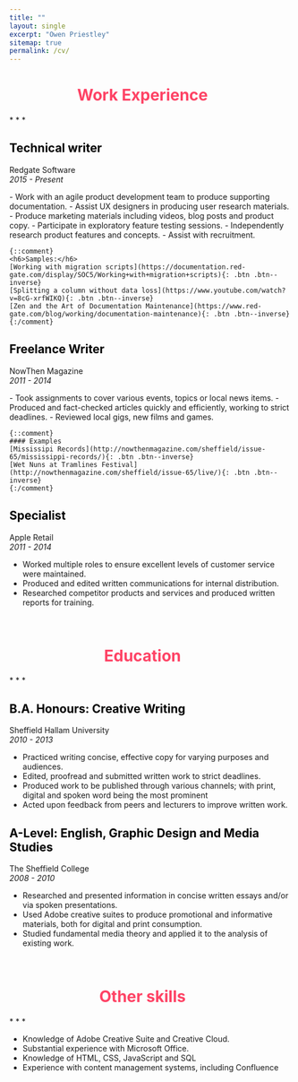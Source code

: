 ```yaml
---
title: ""
layout: single
excerpt: "Owen Priestley"
sitemap: true
permalink: /cv/
---
```

<h1 style="color: #FE4365; text-align: center; text-indent: -1em">Work Experience</h1>
* * * 

<h2 style="color: black">Technical writer</h2>
<p>Redgate Software<br/>
<i>2015 - Present</i></p>
-  Work with an agile product development team to produce supporting documentation.
-  Assist UX designers in producing user research materials.
-  Produce marketing materials including videos, blog posts and product copy.
-  Participate in exploratory feature testing sessions.
-  Independently research product features and concepts.
-  Assist with recruitment.


    {::comment}
    <h6>Samples:</h6>
    [Working with migration scripts](https://documentation.red-gate.com/display/SOC5/Working+with+migration+scripts){: .btn .btn--inverse}
    [Splitting a column without data loss](https://www.youtube.com/watch?v=8cG-xrfWIKQ){: .btn .btn--inverse}
    [Zen and the Art of Documentation Maintenance](https://www.red-gate.com/blog/working/documentation-maintenance){: .btn .btn--inverse}
    {:/comment}


<h2 style="color: black">Freelance Writer</h2>
<p>NowThen Magazine<br/>
<i>2011 - 2014</i></p>
- Took assignments to cover various events, topics or local news items.
- Produced and fact-checked articles quickly and efficiently, working to strict deadlines.
- Reviewed local gigs, new films and games.

    {::comment}
    #### Examples
    [Mississipi Records](http://nowthenmagazine.com/sheffield/issue-65/mississippi-records/){: .btn .btn--inverse}
    [Wet Nuns at Tramlines Festival](http://nowthenmagazine.com/sheffield/issue-65/live/){: .btn .btn--inverse}
    {:/comment}

<h2 style="color: black">Specialist  </h2>
<p>Apple Retail<br/>
<i>2011 - 2014</i></p>

- Worked multiple roles to ensure excellent levels of customer service were maintained.
- Produced and edited written communications for internal distribution.
- Researched competitor products and services and produced written reports for training.

<br/>
<h1 style="text-align: center; color: #FE4365; text-indent: -1em">Education</h1>
* * * 

<h2 style="color: black">B.A. Honours: Creative Writing</h2>  
<p>Sheffield Hallam University<br/>
<i>2010 - 2013</i></p>

- Practiced writing concise, effective copy for varying purposes and audiences.
- Edited, proofread and submitted written work to strict deadlines.
- Produced work to be published through various channels; with print, digital and spoken word being the most prominent
- Acted upon feedback from peers and lecturers to improve written work.

<h2 style="color: black">A-Level: English, Graphic Design and Media Studies</h2>  
<p>The Sheffield College<br/>
<i>2008 - 2010</i></p>

- Researched and presented information in concise written essays and/or via spoken presentations.
- Used Adobe creative suites to produce promotional and informative materials, both for digital and print consumption.
- Studied fundamental media theory and applied it to the analysis of existing work.

<br/>
<h1 style="color: #FE4365; text-align: center; text-indent: -1em">Other skills</h1>
* * * 

- Knowledge of Adobe Creative Suite and Creative Cloud.
- Substantial experience with Microsoft Office.
- Knowledge of HTML, CSS, JavaScript and SQL
- Experience with content management systems, including Confluence
